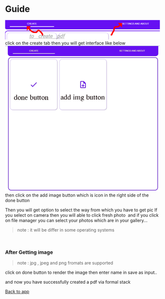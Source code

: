 # Guide

![navbar](navsc.png)<br>
click on the create tab then you will get interface like below<br>
![interface to create page in formal stack app](interface.png)<br>
then click on the add image button which is icon in the right side of the done button<br>



Then you will get option to select the way from which you have to get pic
If you select on camera then you will able to click fresh photo  and if you click on file manager you can select your photos which are in your gallery...
> note : it will be differ in some operating systems

<br>

### After Getting image

> note : jpg , jpeg and png fromats are supported

click on done button to render the image
then enter name in save as input..

and now you have successfully created a pdf via formal stack


[Back to app](https://formal-stack.netlify.app/app/?OPEN=SETTINGS)
